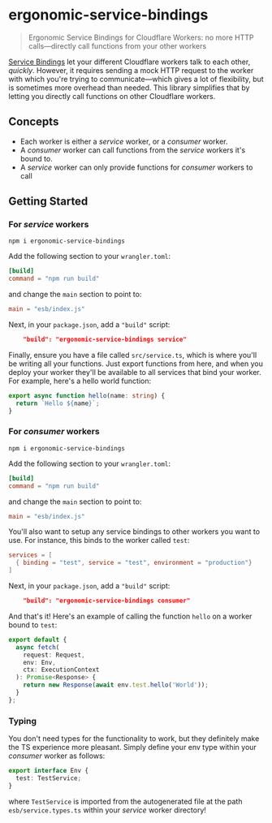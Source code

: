 # ergonomic-service-bindings
>Ergonomic Service Bindings for Cloudflare Workers: no more HTTP calls—directly call functions from your other workers

[Service Bindings](https://developers.cloudflare.com/workers/platform/bindings/about-service-bindings/) let your different Cloudflare workers talk to each other, _quickly_. However, it requires sending a mock HTTP request to the worker with which you're trying to communicate—which gives a lot of flexibility, but is sometimes more overhead than needed. This library simplifies that by letting you directly call functions on other Cloudflare workers.

## Concepts
- Each worker is either a _service_ worker, or a _consumer_ worker. 
- A _consumer_ worker can call functions from the _service_ workers it's bound to.
- A _service_ worker can only provide functions for _consumer_ workers to call

## Getting Started

### For _service_ workers

```shell
npm i ergonomic-service-bindings
```

Add the following section to your `wrangler.toml`:

```toml
[build]
command = "npm run build"
```

and change the `main` section to point to:

```toml
main = "esb/index.js"
```

Next, in your `package.json`, add a `"build"` script:

```json
    "build": "ergonomic-service-bindings service"
```

Finally, ensure you have a file called `src/service.ts`, which is where you'll be writing all your functions. Just export functions from here, and when you deploy your worker they'll be available to all services that bind your worker. For example, here's a hello world function:

```ts
export async function hello(name: string) {
  return `Hello ${name}`;
}
```

### For _consumer_ workers

```shell
npm i ergonomic-service-bindings
```

Add the following section to your `wrangler.toml`:

```toml
[build]
command = "npm run build"
```

and change the `main` section to point to:

```toml
main = "esb/index.js"
```

You'll also want to setup any service bindings to other workers you want to use. For instance, this binds to the worker called `test`:
```toml
services = [
  { binding = "test", service = "test", environment = "production"}
]
```

Next, in your `package.json`, add a `"build"` script:

```json
    "build": "ergonomic-service-bindings consumer"
```

And that's it! Here's an example of calling the function `hello` on a worker bound to `test`:

```ts
export default {
  async fetch(
    request: Request,
    env: Env,
    ctx: ExecutionContext
  ): Promise<Response> {
    return new Response(await env.test.hello('World'));
  }
};
```

### Typing

You don't need types for the functionality to work, but they definitely make the TS experience more pleasant. Simply define your env type within your _consumer_ worker as follows:

```ts
export interface Env {
  test: TestService;
}
```
where `TestService` is imported from the autogenerated file at the path `esb/service.types.ts` within your _service_ worker directory!
